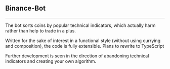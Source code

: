 ## Binance-Bot
---

The bot sorts coins by popular technical indicators, which actually harm rather than help to trade in a plus. 

Written for the sake of interest in a functional style (without using currying and composition), the code is fully extensible. Plans to rewrite to TypeScript

Further development is seen in the direction of abandoning technical indicators and creating your own algorithm.

